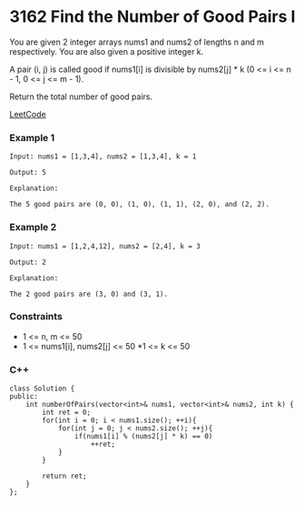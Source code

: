 # 3162 Find the Number of Good Pairs I

You are given 2 integer arrays nums1 and nums2 of lengths n and m respectively. You are also given a positive integer k.

A pair (i, j) is called good if nums1[i] is divisible by nums2[j] * k (0 <= i <= n - 1, 0 <= j <= m - 1).

Return the total number of good pairs.
 
[LeetCode](https://leetcode.cn/problems/find-the-number-of-good-pairs-i/)

### Example 1

```
Input: nums1 = [1,3,4], nums2 = [1,3,4], k = 1

Output: 5

Explanation:

The 5 good pairs are (0, 0), (1, 0), (1, 1), (2, 0), and (2, 2).
```

### Example 2

```
Input: nums1 = [1,2,4,12], nums2 = [2,4], k = 3

Output: 2

Explanation:

The 2 good pairs are (3, 0) and (3, 1).
```

### Constraints

* 1 <= n, m <= 50
* 1 <= nums1[i], nums2[j] <= 50
*1 <= k <= 50

### C++ 

```
class Solution {
public:
    int numberOfPairs(vector<int>& nums1, vector<int>& nums2, int k) {
        int ret = 0;
        for(int i = 0; i < nums1.size(); ++i){
            for(int j = 0; j < nums2.size(); ++j){
                if(nums1[i] % (nums2[j] * k) == 0)
                    ++ret;
            }
        }

        return ret;
    }
};
```